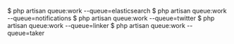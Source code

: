 $ php artisan queue:work --queue=elasticsearch
$ php artisan queue:work --queue=notifications
$ php artisan queue:work --queue=twitter
$ php artisan queue:work --queue=linker
$ php artisan queue:work --queue=taker
